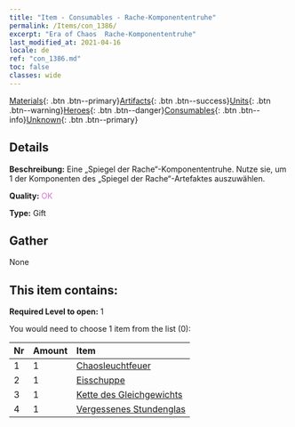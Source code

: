 ```yaml
---
title: "Item - Consumables - Rache-Komponententruhe"
permalink: /Items/con_1386/
excerpt: "Era of Chaos  Rache-Komponententruhe"
last_modified_at: 2021-04-16
locale: de
ref: "con_1386.md"
toc: false
classes: wide
---
```

 [Materials](/de/Items/){: .btn .btn--primary}[Artifacts](/de/Items/Artifacts/){: .btn .btn--success}[Units](/de/Items/Units/){: .btn .btn--warning}[Heroes](/de/Items/Heroes/){: .btn .btn--danger}[Consumables](/de/Items/Consumables/){: .btn .btn--info}[Unknown](/de/Items/Unknown/){: .btn .btn--primary}

## Details
 **Beschreibung:** Eine „Spiegel der Rache“-Komponententruhe. Nutze sie, um 1 der Komponenten des „Spiegel der Rache“-Artefaktes auszuwählen.

 **Quality:** <span style="color: #DA70D6">OK</span>

 **Type:** Gift

## Gather

  None

## This item contains:

 **Required Level to open:** 1

 You would need to choose 1 item from the list (0):

  | Nr | Amount |     Item    |
  |:---|:-------|:------------|
  | 1 | 1 | [Chaosleuchtfeuer](/de/Items/art_140/) |  | 
  | 2 | 1 | [Eisschuppe](/de/Items/art_141/) |  | 
  | 3 | 1 | [Kette des Gleichgewichts](/de/Items/art_142/) |  | 
  | 4 | 1 | [Vergessenes Stundenglas](/de/Items/art_143/) |  | 
